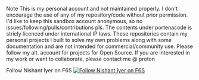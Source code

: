 Note
This is my personal account and not maintained properly.
I don't encourage the use of any of my repository/code without prior permission.
I'd like to keep this sandbox account anonymous, so no issues/following/pulls/contributions pls.
The contents under portenacode is stricly licenced under international IP laws.
These repositories contain my personal projects I built to solve my own problems along with some documentation and are not intended for commercial/community use. Please follow my alt. account for projects for Open Source.
If you are interested in my work or want to collaborate, please contact me @ proton

Follow Nishant Iyer on F6S
[![Follow Nishant Iyer on F6S](https://www.f6s.com/images/f6s-follow-primary.png)](https://www.f6s.com/nishant-iyer?follow=1)

<script type="text/javascript" src="https://www.f6s.com//system/js/widgets"></script>
<div id="f6s-jobs-2cc4a1"></div>
<script type="text/javascript">
  var F6S_v1 = F6S_v1 || {};
  F6S_v1.params = F6S_v1.params || [];
  F6S_v1.params.push({ 
    type: 'widget', 
    widgetType: 'organization-jobs', 
    profileId: 'portena', 
    containerId: 'f6s-jobs-2cc4a1' 
  });
</script>

<div id="f6s-jobs-617ba1"></div>
<script type="text/javascript">
  var F6S_v1 = F6S_v1 || {};
  F6S_v1.params = F6S_v1.params || [];
  F6S_v1.params.push({ 
    type: 'widget', 
    widgetType: 'organization-jobs', 
    profileId: 'portena', 
    containerId: 'f6s-jobs-617ba1' 
  });
</script>
